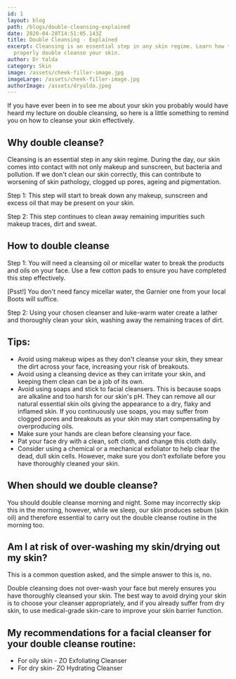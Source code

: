 ```yaml
---
id: 1
layout: blog
path: /blogs/double-cleansing-explained
date: 2020-04-28T14:51:05.143Z
title: Double Cleansing - Explained
excerpt: Cleansing is an essential step in any skin regime. Learn how to
  properly double cleanse your skin.
author: Dr Yalda
category: Skin
image: /assets/cheek-filler-image.jpg
imageLarge: /assets/cheek-filler-image.jpg
authorImage: /assets/dryalda.jpeg
---
```



If you have ever been in to see me about your skin you probably would have heard my lecture on double cleansing, so here is a little something to remind you on how to cleanse your skin effectively.

## Why double cleanse?

Cleansing is an essential step in any skin regime. During the day, our skin comes into contact with not only makeup and sunscreen, but bacteria and pollution. If we don't clean our skin correctly, this can contribute to worsening of skin pathology, clogged up pores, ageing and pigmentation.

Step 1: This step will start to break down any makeup, sunscreen and excess oil that may be present on your skin.

Step 2: This step continues to clean away remaining impurities such makeup traces, dirt and sweat.

## How to double cleanse

Step 1: You will need a cleansing oil or micellar water to break the products and oils on your face. Use a few cotton pads to ensure you have completed this step effectively.

\[Psst!] You don't need fancy micellar water, the Garnier one from your local Boots will suffice.

Step 2: Using your chosen cleanser and luke-warm water create a lather and thoroughly clean your skin, washing away the remaining traces of dirt.

## Tips:

* Avoid using makeup wipes as they don't cleanse your skin, they smear the dirt across your face, increasing your risk of breakouts.
* Avoid using a cleansing device as they can irritate your skin, and keeping them clean can be a job of its own.
* Avoid using soaps and stick to facial cleansers. This is because soaps are alkaline and too harsh for our skin's pH. They can remove all our natural essential skin oils giving the appearance to a dry, flaky and inflamed skin. If you continuously use soaps, you may suffer from clogged pores and breakouts as your skin may start compensating by overproducing oils.
* Make sure your hands are clean before cleansing your face.
* Pat your face dry with a clean, soft cloth, and change this cloth daily.
* Consider using a chemical or a mechanical exfoliator to help clear the dead, dull skin cells. However, make sure you don’t exfoliate before you have thoroughly cleaned your skin.

## When should we double cleanse?

You should double cleanse morning and night. Some may incorrectly skip this in the morning, however, while we sleep, our skin produces sebum (skin oil) and therefore essential to carry out the double cleanse routine in the morning too.

## Am I at risk of over-washing my skin/drying out my skin?

This is a common question asked, and the simple answer to this is, no.

Double cleansing does not over-wash your face but merely ensures you have thoroughly cleansed your skin. The best way to avoid drying your skin is to choose your cleanser appropriately, and if you already suffer from dry skin, to use medical-grade skin-care to improve your skin barrier function.

## My recommendations for a facial cleanser for your double cleanse routine:

* For oily skin - ZO Exfoliating Cleanser
* For dry skin- ZO Hydrating Cleanser